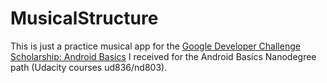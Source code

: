 # MusicalStructure

This is just a practice musical app for the <a href="https://www.udacity.com/google-scholarships">Google Developer Challenge Scholarship: Android Basics</a> I received for the Android Basics Nanodegree path (Udacity courses ud836/nd803).
